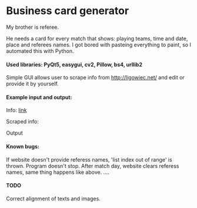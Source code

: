 # Business card generator
My brother is referee.

He needs a card for every match that shows: playing teams, time and date, place and referees names.
I got bored with pasteing everything to paint, so I automated this with Python. 

#### Used libraries: PyQt5, easygui, cv2, Pillow, bs4, urllib2

Simple GUI allows user to scrape info from http://ligowiec.net/ and edit or provide it by yourself.
<img empty_gui placeholder>

#### Example input and output:

Info: [link](http://ligowiec.net/mecz/142150/polonia-gizyn-iskra-ii-banie/komentarze/0)

Scraped info:
<img gui placeholder>

Output
<img output placeholder>


#### Known bugs:
If website doesn't provide referess names, 'list index out of range' is thrown. Program doesn't stop.
After match day, website clears referess names, same thing happens like above.
....

#### TODO
Correct alignment of texts and images.
